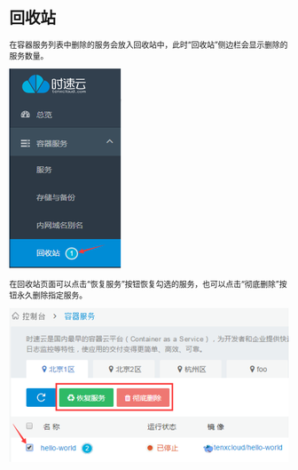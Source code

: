 # 回收站

在容器服务列表中删除的服务会放入回收站中，此时“回收站”侧边栏会显示删除的服务数量。

 ![show_count](/doc/v1/images/container/deleted_count.png)

在回收站页面可以点击“恢复服务”按钮恢复勾选的服务，也可以点击“彻底删除”按钮永久删除指定服务。

 ![operation](/doc/v1/images/container/operations_of_recycle_bin.png)